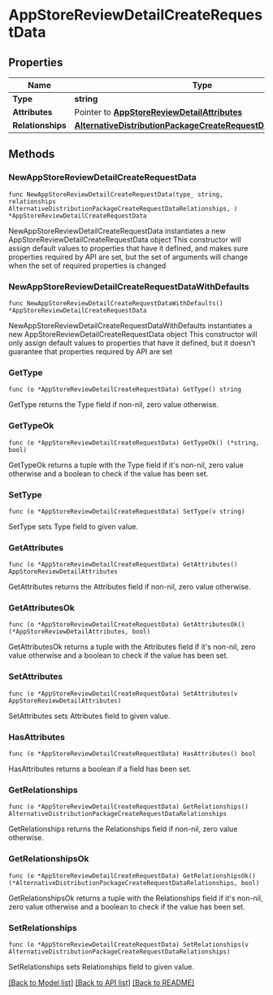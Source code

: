 # AppStoreReviewDetailCreateRequestData

## Properties

Name | Type | Description | Notes
------------ | ------------- | ------------- | -------------
**Type** | **string** |  | 
**Attributes** | Pointer to [**AppStoreReviewDetailAttributes**](AppStoreReviewDetailAttributes.md) |  | [optional] 
**Relationships** | [**AlternativeDistributionPackageCreateRequestDataRelationships**](AlternativeDistributionPackageCreateRequestDataRelationships.md) |  | 

## Methods

### NewAppStoreReviewDetailCreateRequestData

`func NewAppStoreReviewDetailCreateRequestData(type_ string, relationships AlternativeDistributionPackageCreateRequestDataRelationships, ) *AppStoreReviewDetailCreateRequestData`

NewAppStoreReviewDetailCreateRequestData instantiates a new AppStoreReviewDetailCreateRequestData object
This constructor will assign default values to properties that have it defined,
and makes sure properties required by API are set, but the set of arguments
will change when the set of required properties is changed

### NewAppStoreReviewDetailCreateRequestDataWithDefaults

`func NewAppStoreReviewDetailCreateRequestDataWithDefaults() *AppStoreReviewDetailCreateRequestData`

NewAppStoreReviewDetailCreateRequestDataWithDefaults instantiates a new AppStoreReviewDetailCreateRequestData object
This constructor will only assign default values to properties that have it defined,
but it doesn't guarantee that properties required by API are set

### GetType

`func (o *AppStoreReviewDetailCreateRequestData) GetType() string`

GetType returns the Type field if non-nil, zero value otherwise.

### GetTypeOk

`func (o *AppStoreReviewDetailCreateRequestData) GetTypeOk() (*string, bool)`

GetTypeOk returns a tuple with the Type field if it's non-nil, zero value otherwise
and a boolean to check if the value has been set.

### SetType

`func (o *AppStoreReviewDetailCreateRequestData) SetType(v string)`

SetType sets Type field to given value.


### GetAttributes

`func (o *AppStoreReviewDetailCreateRequestData) GetAttributes() AppStoreReviewDetailAttributes`

GetAttributes returns the Attributes field if non-nil, zero value otherwise.

### GetAttributesOk

`func (o *AppStoreReviewDetailCreateRequestData) GetAttributesOk() (*AppStoreReviewDetailAttributes, bool)`

GetAttributesOk returns a tuple with the Attributes field if it's non-nil, zero value otherwise
and a boolean to check if the value has been set.

### SetAttributes

`func (o *AppStoreReviewDetailCreateRequestData) SetAttributes(v AppStoreReviewDetailAttributes)`

SetAttributes sets Attributes field to given value.

### HasAttributes

`func (o *AppStoreReviewDetailCreateRequestData) HasAttributes() bool`

HasAttributes returns a boolean if a field has been set.

### GetRelationships

`func (o *AppStoreReviewDetailCreateRequestData) GetRelationships() AlternativeDistributionPackageCreateRequestDataRelationships`

GetRelationships returns the Relationships field if non-nil, zero value otherwise.

### GetRelationshipsOk

`func (o *AppStoreReviewDetailCreateRequestData) GetRelationshipsOk() (*AlternativeDistributionPackageCreateRequestDataRelationships, bool)`

GetRelationshipsOk returns a tuple with the Relationships field if it's non-nil, zero value otherwise
and a boolean to check if the value has been set.

### SetRelationships

`func (o *AppStoreReviewDetailCreateRequestData) SetRelationships(v AlternativeDistributionPackageCreateRequestDataRelationships)`

SetRelationships sets Relationships field to given value.



[[Back to Model list]](../README.md#documentation-for-models) [[Back to API list]](../README.md#documentation-for-api-endpoints) [[Back to README]](../README.md)


